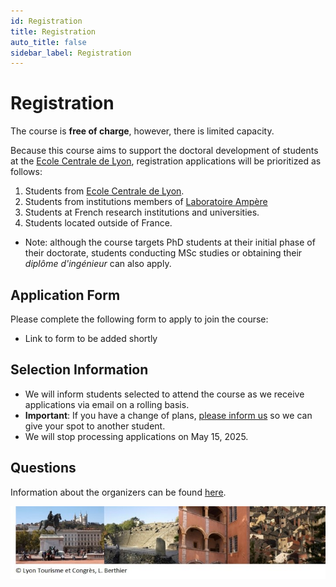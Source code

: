 ```yaml
---
id: Registration
title: Registration
auto_title: false
sidebar_label: Registration
---
```


# Registration

The course is **free of charge**, however, there is limited capacity.

Because this course aims to support the doctoral development of students at the [Ecole Centrale de Lyon](https://www.ec-lyon.fr/en), registration applications will be prioritized as follows:
1. Students from [Ecole Centrale de Lyon](https://www.ec-lyon.fr/en).
2. Students from institutions members of [Laboratoire Ampère](https://cv.hal.science/xavier-bombois-cnrs)
3. Students at French research institutions and universities.
4. Students located outside of France.

- Note: although the course targets PhD students at their initial phase of their doctorate, students conducting MSc studies or obtaining their *diplôme d'ingénieur* can also apply.

## Application Form
Please complete the following form to apply to join the course:
- Link to form to be added shortly

## Selection Information
- We will inform students selected to attend the course as we receive applications via email on a rolling basis.
- **Important**: If you have a change of plans, [please inform us](./07_Contact-and-Info.md) so we can give your spot to another student.
- We will stop processing applications on May 15, 2025.

## Questions
Information about the organizers can be found [here](./05_Registration.md).


<img src="./assets/footer.jpg" width=600>
